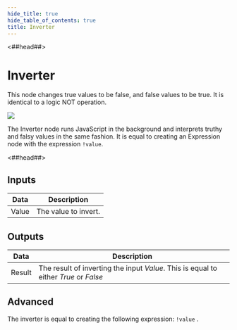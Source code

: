 ```yaml
---
hide_title: true
hide_table_of_contents: true
title: Inverter
---
```


<##head##>

# Inverter

This node changes <span className="ndl-data">true</span> values to be <span className="ndl-data">false</span>, and <span className="ndl-data">false</span> values to be <span className="ndl-data">true</span>. It is identical to a logic NOT operation.

<div className="ndl-image-with-background l">

![](/nodes/logic/inverter/inverter_node.png)

</div>

The <span className="ndl-node">Inverter</span> node runs JavaScript in the background and interprets truthy and falsy values in the same fashion. It is equal to creating an <span className="ndl-node">Expression</span> node with the expression `!value`.

<##head##>

## Inputs

| Data                                    | Description          |
| --------------------------------------- | -------------------- |
| <span className="ndl-data">Value</span> | The value to invert. |

## Outputs

| Data                                     | Description                                                                          |
| ---------------------------------------- | ------------------------------------------------------------------------------------ |
| <span className="ndl-data">Result</span> | The result of inverting the input _Value_. This is equal to either _True_ or _False_ |

## Advanced

The inverter is equal to creating the following expression:
`!value` .
